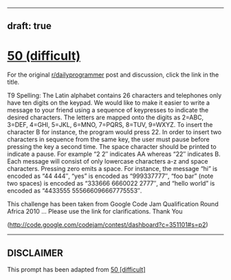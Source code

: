 ---
draft: true
----

# [50 (difficult)](https://www.reddit.com/r/dailyprogrammer/comments/teu8p/592012_challenge_50_difficult/)

For the original [r/dailyprogrammer](https://www.reddit.com/r/dailyprogrammer/) post and discussion, click the link in the title.

T9 Spelling: The Latin alphabet contains 26 characters and telephones only have ten digits on the keypad. We would like to make it easier to write a message to your friend using a sequence of keypresses to indicate the desired characters. The letters are mapped onto the digits as 2=ABC, 3=DEF, 4=GHI, 5=JKL, 6=MNO, 7=PQRS, 8=TUV, 9=WXYZ. To insert the character B for instance, the program would press 22. In order to insert two characters in sequence from the same key, the user must pause before pressing the key a second time. The space character should be printed to indicate a pause. For example “2 2″ indicates AA whereas “22″ indicates B. Each message will consist of only lowercase characters a-z and space characters. Pressing zero emits a space. For instance, the message “hi” is encoded as “44 444″, “yes” is encoded as “999337777″, “foo  bar” (note two spaces) is encoded as “333666 6660022 2777″, and “hello world” is encoded as “4433555 555666096667775553″.

This challenge has been taken from Google Code Jam Qualification Round Africa 2010 ... Please use the link for clarifications. Thank You

(http://code.google.com/codejam/contest/dashboard?c=351101#s=p2)

----
## **DISCLAIMER**
This prompt has been adapted from [50 [difficult]](https://www.reddit.com/r/dailyprogrammer/comments/teu8p/592012_challenge_50_difficult/
)
